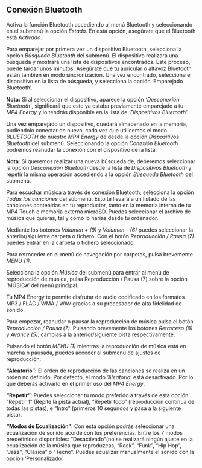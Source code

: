 
## Conexión Bluetooth

Activa la función Bluetooth accediendo al menú Bluetooth y seleccionando en el submenú la opción *Estado*. En esta opción, asegúrate que el Bluetooth está *Activado*.

Para emparejar por primera vez un dispositivo Bluetooth, selecciona la opción *Búsqueda Bluetooth* del submenú. El dispositivo realizará una búsqueda y mostrará una lista de dispositivos encontrados. Este proceso, puede tardar unos minutos. Asegúrate que tu auricular o altavoz Bluetooth están también en modo sincronización. Una vez encontrado, selecciona el dispositivo en la lista de búsqueda, y selecciona la opción ‘Emparejado Bluetooth’.

**Nota:** Si al seleccionar el dispositivo, aparece la opción *’Desconexión Bluetooth’*, significará que este ya estaba previamente emparejado a tu *MP4 Energy* y lo tendrás disponible en la lista de *’Dispositivos Bluetooth’*.

Una vez emparejado un dispositivo, quedará almacenado en la memoria, pudiéndolo conectar de nuevo, cada vez que utilicemos el modo *BLUETOOTH* de nuestro *MP4 Energy* de desde la opción *Dispositivos Bluetooth* del submenú. Seleccionando la opción *Conexión Bluetooth* podremos reanudar la conexión con el dispositivo de la lista. 

**Nota**: Si queremos realizar una nueva búsqueda de, deberemos seleccionar la opción *Desconexión Bluetooth* desde la lista de *Dispositivos Bluetooth* y repetir la misma operación accediendo a la opción *Búsqueda Bluetooth* del submenú.

Para escuchar música a través de conexión Bluetooth, selecciona la opción *Todas las canciones* del submenú. Esto te llevará a un listado de las canciones contenidas en tu reproductor, tanto en la memoria interna de tu MP4 Touch o memoria externa microSD. Puedes seleccionar el archivo de música que quieras, tal y como lo harías desde tu ordenador.

Mediante los botones *Volumen + (9)* y *Volumen – (6)* puedes seleccionar la anterior/siguiente carpeta o fichero. Con el botón *Reproducción / Pausa (7)*  puedes entrar en la carpeta o fichero seleccionado.

Para retroceder en el menú de navegación por carpetas, pulsa brevemente *MENU (1)*.

Selecciona la opción *Música* del submenú para entrar al menú de reproducción de música, pulsa Reproducción / Pausa (7) sobre la opción ‘MÚSICA’ del menú principal.

Tu MP4 Energy te permite disfrutar de audio codificado en los formatos MP3 / FLAC / WMA / WAV gracias a su procesador de alta fidelidad de sonido. 

Para empezar, reanudar o pausar la reproducción de música pulsa el botón *Reproducción / Pausa (7)*. Pulsando brevemente los botones *Retroceso (8)* y *Avance (5)*, cambias a la anterior/siguiente pista respectivamente.

Pulsando el botón *MENU (1)* mientras la reproducción de música está en marcha o pausada, puedes acceder al submenú de ajustes de reproducción:

**“Aleatorio”**: 
El orden de reproducción de las canciones se realiza en un orden no definido. Por defecto, el modo *’Aleatorio’* está desactivado. Por lo que deberás activarlo en el primer uso del *MP4 Energy*.

**“Repetir”**: 
Puedes seleccionar tu modo preferido a través de esta opción: “Repetir 1” (Repite la pista actual), “Repetir todo” (reproducción continua de todas las pistas), e “Intro” (primeros 10 segundos y pasa a la siguiente pista).

**“Modos de Ecualización”**:
Con esta opción podrás seleccionar una ecualización de sonido acorde con tus preferencias. Entre los 7 modos predefinidos  disponibles: “Desactivado”(no se realizará ningún ajuste en la ecualización de la música que reproduzcas, “Rock”, “Funk”, “Hip Hop”, “Jazz”, “Clásica” o “Tecno”. Puedes ecualizar manualmente el sonido con la opción ‘Personalizado’. 
